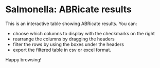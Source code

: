 # Salmonella: ABRicate results

This is an interactive table showing ABRicate results. You can:

- choose which columns to display with the checkmarks on the right
- rearrange the columns by dragging the headers
- filter the rows by using the boxes under the headers
- export the filtered table in csv or excel format.

Happy browsing!
